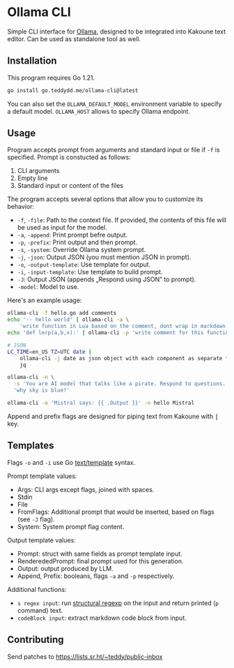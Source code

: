 # Ollama CLI

Simple CLI interface for [Ollama], designed to be integrated into Kakoune text
editor. Can be used as standalone tool as well.

## Installation

This program requires Go 1.21.
```sh
go install go.teddydd.me/ollama-cli@latest
```
You can also set the `OLLAMA_DEFAULT_MODEL` environment variable to specify
a default model. `OLLAMA_HOST` allows to specify Ollama endpoint.

## Usage

Program accepts prompt from arguments and standard input or file if `-f`
is specified. Prompt is constucted as follows:

1. CLI arguments
2. Empty line
3. Standard input or content of the files

The program accepts several options that allow you to customize its behavior:

* `-f`, `-file`: Path to the context file. If provided, the contents of this file will be used as input for the model.
* `-a`, `-append`: Print prompt befre output.
* `-p`, `-prefix`: Print output and then prompt.
* `-s`, `-system`: Override Ollama system prompt.
* `-j`, `-json`: Output JSON (you must mention JSON in prompt).
* `-o`, `-output-template`: Use template for output.
* `-i`, `-input-template`: Use template to build prompt.
* `-J`: Output JSON (appends „Respond using JSON” to prompt).
* `-model`: Model to use.

Here's an example usage:
```sh
ollama-cli -f hello.go add comments
echo '-- hello world' | ollama-cli -a \
    'write function in Lua based on the comment, dont wrap in markdown code block'
echo 'def lerp(a,b,x):' | ollama-cli -p 'write comment for this function'

# JSON
LC_TIME=en_US TZ=UTC date |
    ollama-cli -j date as json object with each component as separate field, skip timezone |
    jq

ollama-cli -n \
  -s 'You are AI model that talks like a pirate. Respond to questions.'\
  'why sky is blue?'

ollama-cli -o 'Mistral says: {{ .Output }}' -n hello Mistral
```

Append and prefix flags are designed for piping text from Kakoune with
<kbd>|</kbd> key.

## Templates

Flags `-o` and `-i` use Go [text/template](https://godocs.io/text/template)
syntax.

Prompt template values:

* Args: CLI args except flags, joined with spaces.
* Stdin
* File
* FromFlags: Additional prompt that would be inserted, based on flags (see `-J` flag).
* System: System prompt flag content.

Output template values:

* Prompt: struct with same fields as prompt template input.
* RenderededPrompt: final prompt used for this generation.
* Output: output produced by LLM.
* Append, Prefix: booleans, flags `-a` and `-p` respectively.

Additional functions:

* `s regex input`: run [structural regexp](https://github.com/zyedidia/sregx) on the input and return printed (`p` command) text.
* `codeBlock input`: extract markdown code block from input.

## Contributing

Send patches to https://lists.sr.ht/~teddy/public-inbox

[Ollama]: https://ollama.ai/
